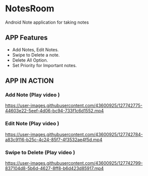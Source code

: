 # NotesRoom
Android Note application for taking notes

## APP Features
- Add Notes, Edit Notes.
- Swipe to Delete a note.
- Delete All Option.
- Set Priority for Important notes.


## APP IN ACTION

### Add Note (Play video )

https://user-images.githubusercontent.com/43600925/127742775-44603e22-5eef-4d06-bc94-733f1c6d1552.mp4

### Edit Note (Play video )

https://user-images.githubusercontent.com/43600925/127742784-a83c9116-b25c-4c24-85f7-4f3532ae4f5d.mp4

### Swipe to Delete (Play video )

https://user-images.githubusercontent.com/43600925/127742799-837104d8-5b6d-4627-8ff8-b6d423d85917.mp4

